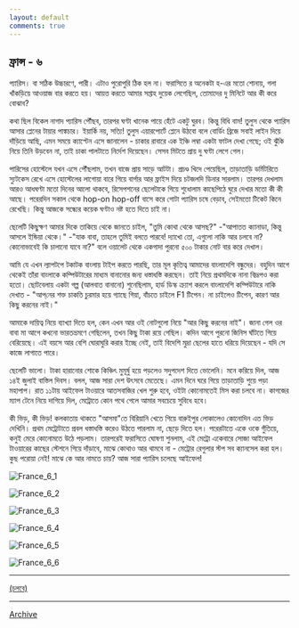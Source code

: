 ```yaml
---
layout: default
comments: true
---
```


## ফ্রান্স - ৬

প্যারিস। বা সঠিক উচ্চারণে, পারী। এটাও পুরোপুরি ঠিক হল না। ফরাসিতে র অনেকটা হ-এর মতো শোনায়, গলা খাঁকড়িয়ে আওয়াজ বার করতে হয়। আয়ত্ত করতে আমার সপ্তাহ দুয়েক লেগেছিল, তোমাদের দু মিনিটে আর কী করে বোঝাব? 

কথা ছিল বিকেল নাগাদ প্যারিস পৌঁছব, তারপর ঘণ্টা খানেক পায়ে হেঁটে একটু ঘুরব। কিন্তু বিধি বাম! তুলুস থেকে প্যারিস আসার প্লেনের টায়ার পাঙ্কচার। ইয়ার্কি নয়, সত্যি! তুলুস এয়ারপোর্টে প্লেনে উঠবো বলে বোর্ডিং ব্রিজে সবাই লাইন দিয়ে দাঁড়িয়ে আছি, এমন সময়ে ক্যাপ্টেন এসে জানালেন - চাকার রাবারে এক ইঞ্চি লম্বা একটা ফাটল দেখা গেছে; ওই ঝুঁকি নিয়ে তিনি উড়বেন না, তাই চাকা পালটাতে নির্দেশ দিয়েছেন। সেসব মিটতে প্রায় দু ঘণ্টা লেগে গেল। 

পারিসের হোস্টেলে যখন এসে পৌঁছলাম, তখন বাজে প্রায় সাড়ে আটটা। প্রচণ্ড খিদে পেয়েছিল, তাড়াতাড়ি ডর্মিটরিতে স্যুটকেস রেখে এসে হোস্টেলের লাগোয়া বারে গিয়ে বার্গার আর ফ্রাইস দিয়ে চটজলদি ডিনার সারলাম। তারপর দেখলাম আরও আধঘণ্টা মতো দিনের আলো থাকবে, রিসেপশনের ছেলেটাকে গিয়ে শুধোলাম কাছেপিঠে ঘুরে দেখার মতো কী কী আছে। পরেরদিন সকাল থেকে hop-on hop-off বাসে করে গোটা প্যারিস চষে বেড়াব, সেইমতো টিকেট কিনে রেখেছি। কিন্তু আজকে সন্ধ্যের কয়েক ঘণ্টাও নষ্ট হতে দিতে চাই না। 

ছেলেটি কিছুক্ষণ আমার দিকে তাকিয়ে থেকে জানতে চাইল, "তুমি কোথা থেকে আসছ?"
-"আপাতত ক্যানাডা, কিন্তু আসলে ইন্ডিয়া থেকে।"
-"যাক বাবা, তাহলে তুমিই বলতে পারবে! দ্যাখো তো, এগুলো নাকি আর চলবে না? কোনোভাবেই কি চালানো যাবে না?" বলে ওয়ালেট থেকে একগাদা পুরনো ৫০০ টাকার নোট বার করে দেখাল।  

আমি যে এখন ল্যাপটপে টকাটক বাংলায় টাইপ করতে পারছি, তার মূল কৃতিত্ব আমাদের বাংলাদেশি বন্ধুদের। বহুদিন আগে থেকেই তাঁরা বাংলাকে কম্পিউটারের মাধ্যম বানানোর জন্য ধস্তাধস্তি করছেন। তাই নিয়ে প্রথমদিকে নানা বিদ্রূপও করা হতো। ছোটবেলায় একটা গল্প (আলবাত বানানো) শুনেছিলাম, হার্ড ডিস্ক ক্র্যাশ করলে বাংলাদেশি কম্পিউটারে নাকি দেখাত - "আপ্‌নের শক্ত চাকতি চুরমার হয়ে গ্যাছে গিয়া, বাঁচতে চাইলে F1 টিপেন। না চাইলেও টিপেন, কারণ আর কিছু করনের নাই।" 

আমাকে দায়িত্ব নিয়ে ব্যাখ্যা দিতে হল, কেন এখন আর ওই নোটগুলো নিয়ে "আর কিছু করনের নাই"। জানা গেল ওর বাবা মা আগে কখনো ভারতভ্রমণে গেছিলেন, তখন কিছু টাকা রয়ে গেছিল। কদিন আগে পুরনো জিনিস ঘাঁটতে গিয়ে বেরিয়েছে। এই বয়সে আর বেশি ঘোরাঘুরি করার ইচ্ছে নেই, তাই বিদেশি মুদ্রা ছেলের হাতে ধরিয়ে দিয়েছেন - যদি সে কাজে লাগাতে পারে। 

ছেলেটি ভালো। টাকা হারানোর শোকে কিঞ্চিৎ মুমূর্ষু হয়ে পড়লেও সদুপদেশ দিতে ভোলেনি। মনে করিয়ে দিল, আজ ১৪ই জুলাই বাস্তিল দিবস। বলল, আজ সারা দেশ উৎসবে মেতেছে। এমন দিনে ঘরে গিয়ে তাড়াতাড়ি শুয়ে পড়া মহাপাপ। রাত ১১টায় আইফেল টাওয়ারে আতসবাজির খেল শুরু হবে, ওইটা কোনোমতেই মিস করা চলবে না। কাগজের ম্যাপ টেনে নিয়ে দাগিয়ে দিল, মেট্রোতে কোন পথে গেলে আমার সবচেয়ে সুবিধে হবে। 

কী ভিড়, কী ভিড়! কলকাতায় থাকতে "আসমা"তে বিরিয়ানি খেতে গিয়ে বারুইপুর লোকালেও কোনোদিন এত ভিড় দেখিনি। প্রথম মেট্রোটাতে প্রবল ধস্তাধস্তি করেও উঠতে পারলাম না, ছেড়ে দিতে হল। পরেরটাতে একে ওকে গুঁতিয়ে, কনুই মেরে কোনোমতে উঠে পড়লাম। তারপরেই ফরাসিতে ঘোষণা শুনলাম, এই মেট্রো একেবারে সোজা আইফেল টাওয়ারের কাছের স্টেশনে গিয়ে দাঁড়াবে, মাঝে কোথাও আর থামবে না - মেট্রোর রেগুলার স্টপ সব ক্যানসেল করা হল। কুছ পরোয়া নেই! মাঝে কে আর নামতে চায়? আজ সারা প্যারিস চলেছে আইফেল!

![France_6_1](../images/France_6_1.jpg)

![France_6_2](../images/France_6_2.gif)

![France_6_3](../images/France_6_3.gif)

![France_6_4](../images/France_6_4.gif)

![France_6_5](../images/France_6_5.gif)

![France_6_6](../images/France_6_6.jpg)

* * *

[(চলবে)](../posts/2017-07-15-France-7)

* * *

[Archive](../archive)
